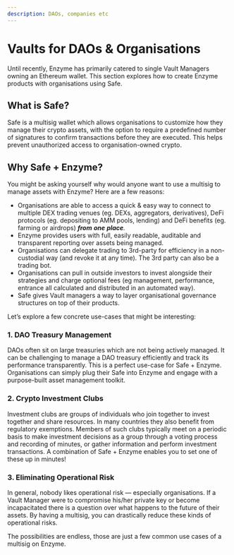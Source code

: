 ```yaml
---
description: DAOs, companies etc
---
```


# Vaults for DAOs & Organisations

Until recently, Enzyme has primarily catered to single Vault Managers owning an Ethereum wallet. This section explores how to create Enzyme products with organisations using Safe.

## What is Safe?

Safe is a multisig wallet which allows organisations to customize how they manage their crypto assets, with the option to require a predefined number of signatures to confirm transactions before they are executed. This helps prevent unauthorized access to organisation-owned crypto.

## **Why Safe + Enzyme?** <a href="#b545" id="b545"></a>

You might be asking yourself why would anyone want to use a multisig to manage assets with Enzyme? Here are a few reasons:

* Organisations are able to access a quick & easy way to connect to multiple DEX trading venues (eg. DEXs, aggregators, derivatives), DeFi protocols (eg. depositing to AMM pools, lending) and DeFi benefits (eg. farming or airdrops) _**from**  **one**  **place**._
* Enzyme provides users with full, easily readable, auditable and transparent reporting over assets being managed.
* Organisations can delegate trading to 3rd-party for efficiency in a non-custodial way (and revoke it at any time). The 3rd party can also be a trading bot.
* Organisations can pull in outside investors to invest alongside their strategies and charge optional fees (eg management, performance, entrance all calculated and distributed in an automated way).
* Safe gives Vault managers a way to layer organisational governance structures on top of their products.

Let’s explore a few concrete use-cases that might be interesting:

### **1. DAO Treasury Management** <a href="#89e1" id="89e1"></a>

DAOs often sit on large treasuries which are not being actively managed. It can be challenging to manage a DAO treasury efficiently and track its performance transparently. This is a perfect use-case for Safe + Enzyme. Organisations can simply plug their Safe into Enzyme and engage with a purpose-built asset management toolkit.

### 2. Crypto Investment Clubs

Investment clubs are groups of individuals who join together to invest together and share resources. In many countries they also benefit from regulatory exemptions. Members of such clubs typically meet on a periodic basis to make investment decisions as a group through a voting process and recording of minutes, or gather information and perform investment transactions. A combination of Safe + Enzyme enables you to set one of these up in minutes!

### **3. Eliminating Operational Risk** <a href="#5068" id="5068"></a>

In general, nobody likes operational risk — especially organisations. If a Vault Manager were to compromise his/her private key or become incapacitated there is a question over what happens to the future of their assets. By having a multisig, you can drastically reduce these kinds of operational risks.

The possibilities are endless, those are just a few common use cases of a multisig on Enzyme.

